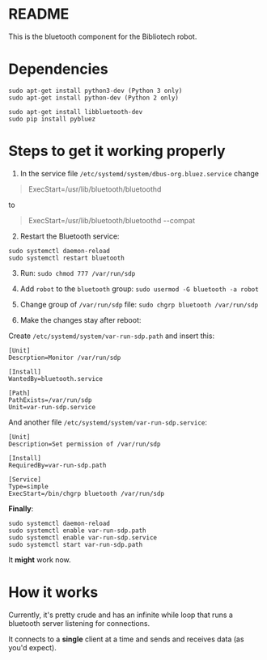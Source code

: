# README
This is the bluetooth component for the Bibliotech robot.

# Dependencies
```
sudo apt-get install python3-dev (Python 3 only)
sudo apt-get install python-dev (Python 2 only)

sudo apt-get install libbluetooth-dev
sudo pip install pybluez
```
# Steps to get it working properly
1. In the service file `/etc/systemd/system/dbus-org.bluez.service` change
> ExecStart=/usr/lib/bluetooth/bluetoothd

to
>ExecStart=/usr/lib/bluetooth/bluetoothd --compat

2. Restart the Bluetooth service:
```
sudo systemctl daemon-reload
sudo systemctl restart bluetooth
```
3. Run:
`sudo chmod 777 /var/run/sdp`

4. Add `robot` to the `bluetooth` group:
`sudo usermod -G bluetooth -a robot`

5. Change group of `/var/run/sdp` file:
`sudo chgrp bluetooth /var/run/sdp`

6. Make the changes stay after reboot:

  Create `/etc/systemd/system/var-run-sdp.path` and insert this:

```
[Unit]
Descrption=Monitor /var/run/sdp

[Install]
WantedBy=bluetooth.service

[Path]
PathExists=/var/run/sdp
Unit=var-run-sdp.service
```

And another file `/etc/systemd/system/var-run-sdp.service`:

```
[Unit]
Description=Set permission of /var/run/sdp

[Install]
RequiredBy=var-run-sdp.path

[Service]
Type=simple
ExecStart=/bin/chgrp bluetooth /var/run/sdp
```
**Finally**:
```
sudo systemctl daemon-reload
sudo systemctl enable var-run-sdp.path
sudo systemctl enable var-run-sdp.service
sudo systemctl start var-run-sdp.path
```

It **might** work now.

# How it works
Currently, it's pretty crude and has an infinite while loop that runs a bluetooth server listening for connections.

It connects to a **single** client at a time and sends and receives data (as you'd expect).